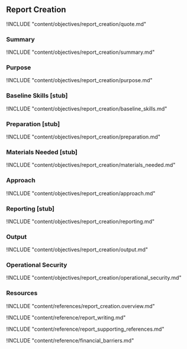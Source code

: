 ## Report Creation

!INCLUDE "content/objectives/report_creation/quote.md"

### Summary

!INCLUDE "content/objectives/report_creation/summary.md"

### Purpose

!INCLUDE "content/objectives/report_creation/purpose.md"

### Baseline Skills [stub]

!INCLUDE "content/objectives/report_creation/baseline_skills.md"

### Preparation [stub]

!INCLUDE "content/objectives/report_creation/preparation.md"

### Materials Needed [stub]

!INCLUDE "content/objectives/report_creation/materials_needed.md"

### Approach

!INCLUDE "content/objectives/report_creation/approach.md"

### Reporting [stub]

!INCLUDE "content/objectives/report_creation/reporting.md"

### Output

!INCLUDE "content/objectives/report_creation/output.md"

### Operational Security

!INCLUDE "content/objectives/report_creation/operational_security.md"

### Resources
<div class="greybox">
!INCLUDE "content/references/report_creation.overview.md"

!INCLUDE "content/reference/report_writing.md"

!INCLUDE "content/reference/report_supporting_references.md"

!INCLUDE "content/reference/financial_barriers.md"
</div>